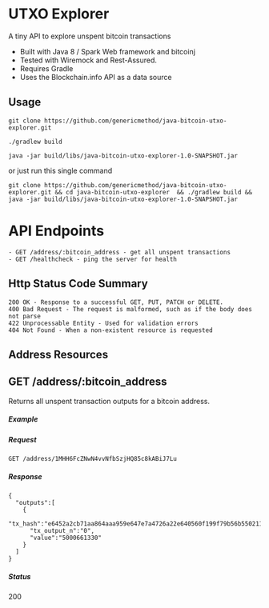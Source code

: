 # UTXO Explorer

A tiny API to explore unspent bitcoin transactions

- Built with Java 8 / Spark Web framework and bitcoinj
- Tested with Wiremock and Rest-Assured.
- Requires Gradle
- Uses the Blockchain.info API as a data source


## Usage

```
git clone https://github.com/genericmethod/java-bitcoin-utxo-explorer.git
```
```
./gradlew build
```
```
java -jar build/libs/java-bitcoin-utxo-explorer-1.0-SNAPSHOT.jar
```
or just run this single command
```
git clone https://github.com/genericmethod/java-bitcoin-utxo-explorer.git && cd java-bitcoin-utxo-explorer  && ./gradlew build && java -jar build/libs/java-bitcoin-utxo-explorer-1.0-SNAPSHOT.jar
```


# API Endpoints

```
- GET /address/:bitcoin_address - get all unspent transactions
- GET /healthcheck - ping the server for health

```

## Http Status Code Summary

```
200 OK - Response to a successful GET, PUT, PATCH or DELETE.
400 Bad Request - The request is malformed, such as if the body does not parse
422 Unprocessable Entity - Used for validation errors
404 Not Found - When a non-existent resource is requested
```

## Address Resources

## GET /address/:bitcoin_address
Returns all unspent transaction outputs for a bitcoin address.

##### Example

##### Request

```
GET /address/1MHH6FcZNwN4vvNfbSzjHQ85c8kABiJ7Lu
```

##### Response
```
{
  "outputs":[
    {
      "tx_hash":"e6452a2cb71aa864aaa959e647e7a4726a22e640560f199f79b56b5502114c37",
      "tx_output_n":"0",
      "value":"5000661330"
    }
  ]
}
```
##### Status

200




